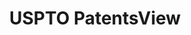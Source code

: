 ---
bigquery: https://console.cloud.google.com/bigquery?p=patents-public-data&d=patentsview&page=dataset
citation: Attribution should be given to PatentsView for use, distribution, or derivative
  works.
code: https://github.com/CSSIP-AIR/PatentsView-Code-Snippets/
contributors: USPTO
cost: None
description: 'PatentsView includes US patent data including raw data (summaries, applications,
  pregrant applications), disambugations of inventors and assignees, and inventor
  gender estimates.  Also foreign priority data, # of figures and sheets, and government
  interest statements.'
documentation: https://patentsview.org/query/builder-faqs
last_edit: Mon, 04 Apr 2022 19:02:57 GMT
location: https://patentsview.org/
maintained_by: USPTO
record_creation_timestamp: 12/2/2020 17:20:46
schema_fields: '[''application_id'', ''type'', ''disamb_assignee_id_20191231'', ''lawyer_id'',
  ''disamb_assignee_id_20200331'', ''attribution_status'', ''mainclass_id'', ''disamb_inventor_id_20190312'',
  ''rawassignee_id'', ''classification_level'', ''disamb_inventor_id_20200929'', ''main_group'',
  ''group_id'', ''disamb_inventor_id_20191008'', ''sector_title'', ''county'', ''state_fips'',
  ''longitude'', ''_102_date'', ''disamb_inventor_id_20200630'', ''disamb_inventor_id_20171003'',
  ''organization'', ''id'', ''_371_date'', ''series_code'', ''country'', ''county_fips'',
  ''action_date'', ''f371_date'', ''disamb_inventor_id_20171226'', ''disamb_assignee_id_20200630'',
  ''title'', ''name_first'', ''disamb_assignee_id_20181127'', ''patent_id'', ''level_one'',
  ''disamb_inventor_id_20170808'', ''field_id'', ''num_claims'', ''uuid'', ''variety'',
  ''term_grant'', ''number'', ''latitude'', ''disamb_inventor_id_20180528'', ''subgroup_id'',
  ''relkind'', ''classification_status'', ''male'', ''f102_date'', ''disamb_inventor_id_20201229'',
  ''status'', ''disclaimer_date'', ''deceased'', ''level_three'', ''disamb_assignee_id_20190312'',
  ''section'', ''subsection_id'', ''disamb_inventor_id_20191231'', ''gi_statement'',
  ''length'', ''contract_award_number'', ''num_sheets'', ''latin_name'', ''term_extension'',
  ''withdrawn'', ''classification_value'', ''state'', ''disamb_assignee_id_20191008'',
  ''group'', ''classification_data_source'', ''subcategory_id'', ''name'', ''rel_id'',
  ''subgroup'', ''disamb_inventor_id_20200331'', ''male_flag'', ''fname'', ''rawinventor_id'',
  ''ipc_class'', ''inventor_id'', ''citation_id'', ''num_figures'', ''abstract'',
  ''assignee_id'', ''field_title'', ''doc_type'', ''organization_id'', ''sequence'',
  ''symbol_position'', ''disamb_inventor_id_20170307'', ''publication_number'', ''applicant_type'',
  ''section_id'', ''disamb_assignee_id_20200929'', ''category_id'', ''role'', ''subclass_id'',
  ''filename'', ''rawlocation_id'', ''reldocno'', ''lname'', ''disamb_inventor_id_20190820'',
  ''level_two'', ''doctype'', ''country_transformed'', ''city'', ''ipc_version_indicator'',
  ''dependent'', ''disamb_inventor_id_20181127'', ''lapse_of_patent'', ''location_id'',
  ''num'', ''disamb_assignee_id_20190820'', ''exemplary'', ''name_last'', ''date'',
  ''category'', ''subclass'', ''latlong'', ''rule_47'', ''designation'', ''term_disclaimer'',
  ''kind'', ''text'']'
shortname: patentsview
tags:
- disambiguation
- United States
- gender
terms_of_use: Creative Commons Attribution 4.0 International License.
timeframe: 1963-1999
title: USPTO PatentsView
uuid: cf1780b1-e265-4e49-8d1d-83b9cfe0fd9a
---